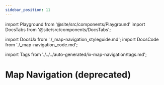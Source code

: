```yaml
---
sidebar_position: 11
---
```


import Playground from '@site/src/components/Playground'
import DocsTabs from '@site/src/components/DocsTabs';

import DocsUx from './\_map-navigation_styleguide.md';
import DocsCode from './\_map-navigation_code.md';


import Tags from './../../auto-generated/ix-map-navigation/tags.md';

# Map Navigation (deprecated)

<Tags />

<DocsTabs styleguide={DocsUx} code={DocsCode} />

